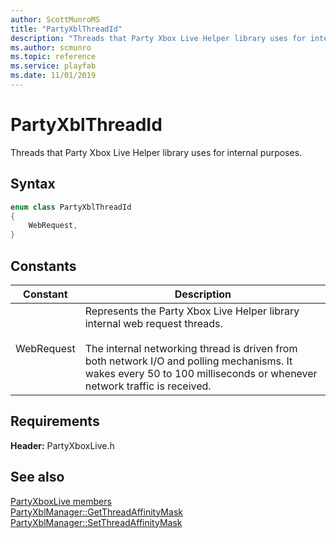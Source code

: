 ```yaml
---
author: ScottMunroMS
title: "PartyXblThreadId"
description: "Threads that Party Xbox Live Helper library uses for internal purposes."
ms.author: scmunro
ms.topic: reference
ms.service: playfab
ms.date: 11/01/2019
---
```


# PartyXblThreadId  

Threads that Party Xbox Live Helper library uses for internal purposes.    

## Syntax  
  
```cpp
enum class PartyXblThreadId    
{  
    WebRequest,  
}  
```  
  
## Constants  
  
| Constant | Description |
| --- | --- |
| WebRequest | Represents the Party Xbox Live Helper library internal web request threads.<br/><br/> The internal networking thread is driven from both network I/O and polling mechanisms. It wakes every 50 to 100 milliseconds or whenever network traffic is received. |  
  
  
## Requirements  
  
**Header:** PartyXboxLive.h
  
## See also  
[PartyXboxLive members](../partyxboxlive_members.md)  
[PartyXblManager::GetThreadAffinityMask](../classes/PartyXblManager/methods/partyxblmanager_getthreadaffinitymask.md)  
[PartyXblManager::SetThreadAffinityMask](../classes/PartyXblManager/methods/partyxblmanager_setthreadaffinitymask.md)
  
  
